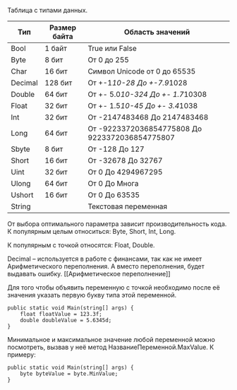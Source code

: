 Таблица с типами данных.

| Тип     | Размер байта | Область значений                               |
| ------- | ------------ | ---------------------------------------------- |
| Bool    | 1 байт       | True или False                                 |
| Byte    | 8 бит        | От 0 до 255                                    |
| Char    | 16 бит       | Символ Unicode от 0 до 65535                   |
| Decimal | 128 бит      | От +-1*10-28 До +-7.9*1028                     |
| Double  | 64 бит       | От +- 5.0*10-324 До +- 1.7*10308               |
| Float   | 32 бит       | От +- 1.5*10-45 До +- 3.4*1038                 |
| Int     | 32 бит       | От -2147483468 До 2147483468                   |
| Long    | 64 бит       | От -9223372036854775808 До 9223372036854775807 |
| Sbyte   | 8 бит        | От -128 До 127                                 |
| Short   | 16 бит       | От -32678 До 32767                             |
| Uint    | 32 бит       | От 0 До 4294967295                             |
| Ulong   | 64 бит       | От 0 До Многа                                  |
| Ushort  | 16 бит       | От 0 До 63535                                  |
| String  |              | Текстовая переменная                           |
От выбора оптимального параметра зависит производительность кода. К популярным целым относиться: Byte, Short, Int, Long.

К популярным с точкой относятся: Float, Double.

Decimal – используется в работе с финансами, так как не имеет Арифметического переполнения. А вместо переполнения, будет выдавать ошибку.
[[Арифметическое переполнение]]

Для того чтобы объявить переменную с точкой необходимо после её значения указать первую букву типа этой переменной.
```Csharp
public static void Main(string[] args) {
    float floatValue = 123.3f;
    double doubleValue = 5.6345d;
}
```

Минимальное и максимальное значение любой переменной можно посмотреть, вызвав у неё метод НазваниеПеременной.MaxValue. К примеру:
```Csharp
public static void Main(string[] args) {
    byte byteValue = byte.MinValue;
}
```